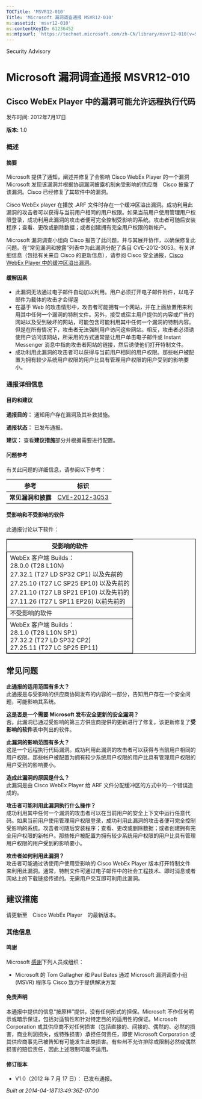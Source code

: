 ```yaml
---
TOCTitle: 'MSVR12-010'
Title: 'Microsoft 漏洞调查通报 MSVR12-010'
ms:assetid: 'msvr12-010'
ms:contentKeyID: 61236452
ms:mtpsurl: 'https://technet.microsoft.com/zh-CN/library/msvr12-010(v=Security.10)'
---
```


Security Advisory

Microsoft 漏洞调查通报 MSVR12-010
=================================

Cisco WebEx Player 中的漏洞可能允许远程执行代码
-----------------------------------------------

发布时间: 2012年7月17日

**版本:** 1.0

### 概述

#### 摘要

Microsoft 提供了通知，阐述并修复了会影响 Cisco WebEx Player 的一个漏洞 Microsoft 发现该漏洞并根据协调漏洞披露机制向受影响的供应商　Cisco 披露了该漏洞。Cisco 已经修复了其软件中的漏洞。

Cisco WebEx player 在播放 .ARF 文件时存在一个缓冲区溢出漏洞。成功利用此漏洞的攻击者可以获得与当前用户相同的用户权限。如果当前用户使用管理用户权限登录，成功利用此漏洞的攻击者便可完全控制受影响的系统。攻击者可随后安装程序；查看、更改或删除数据；或者创建拥有完全用户权限的新帐户。

Microsoft 漏洞调查小组向 Cisco 报告了此问题，并与其展开协作，以确保修复此问题。在“常见漏洞和披露”列表中为此漏洞分配了条目 CVE-2012-3053。有关详细信息（包括有关来自 Cisco 的更新信息），请参阅 Cisco 安全通报，[Cisco WebEx Player 中的缓冲区溢出漏洞](https://tools.cisco.com/security/center/content/ciscosecurityadvisory/cisco-sa-20120627-webex)。

#### 缓解因素

-   此漏洞无法通过电子邮件自动加以利用。用户必须打开电子邮件附件，以电子邮件为载体的攻击才会得逞
-   在基于 Web 的攻击情形中，攻击者可能拥有一个网站，并在上面放置用来利用其中任何一个漏洞的特制文件。另外，接受或宿主用户提供的内容或广告的网站以及受到破坏的网站，可能包含可能利用其中任何一个漏洞的特制内容。但是在所有情况下，攻击者无法强制用户访问这些网站。相反，攻击者必须诱使用户访问该网站，所采用的方式通常是让用户单击电子邮件或 Instant Messenger 消息中指向攻击者网站的链接，然后诱使他们打开特制文件。
-   成功利用此漏洞的攻击者可以获得与当前用户相同的用户权限。那些帐户被配置为拥有较少系统用户权限的用户比具有管理用户权限的用户受到的影响要小。

### 通报详细信息

#### 目的和建议

**通报目的：** 通知用户存在漏洞及其补救措施。

**通报状态：** 已发布通报。

**建议：** 查看**建议措施**部分并根据需要进行配置。

#### 问题参考

有关此问题的详细信息，请参阅以下参考：

| 参考               | 标识                                                                             |
|--------------------|----------------------------------------------------------------------------------|
| **常见漏洞和披露** | [CVE-2012-3053](https://www.cve.mitre.org/cgi-bin/cvename.cgi?name=cve-2012-3053) |

#### 受影响和不受影响的软件

此通报讨论以下软件：

<p> </p>
<table style="border:1px solid black;">
<thead>
<tr class="header">
<th>受影响的软件</th>
</tr>
</thead>
<tbody>
<tr class="odd">
<td style="border:1px solid black;">WebEx 客户端 Builds：<br />
28.0.0 (T28 L10N)<br />  
27.32.1 (T27 LD SP32 CP1) 以及先前的<br />  
27.25.10 (T27 LC SP25 EP10) 以及先前的<br />  
27.21.10 (T27 LB SP21 EP10) 以及先前的<br />
27.11.26 (T27 L SP11 EP26) 以前先前的</td>
</tr>
<tr class="even">
<td style="border:1px solid black;">不受影响的软件</td>
</tr>  
<tr class="odd">
<td style="border:1px solid black;">WebEx 客户端 Builds：<br />
28.1.0 (T28 L10N SP1)<br />  
27.32.2 (T27 LD SP32 CP2)<br />
27.25.11 (T27 LC SP25 EP11)</td>
</tr>
</tbody>
</table>


常见问题
--------


**此通报的适用范围有多大？**  
此通报是与受影响的供应商协同发布的内容的一部分，告知用户存在一个安全问题，可能影响其系统。

**这是否是一个需要 Microsoft 发布安全更新的安全漏洞？**  
否。此漏洞已通过受影响的第三方供应商提供的更新进行了修复。该更新修复了**受影响的软件**表中列出的软件。

**此漏洞的影响范围有多大？**  
这是一个远程执行代码漏洞。成功利用此漏洞的攻击者可以获得与当前用户相同的用户权限。那些帐户被配置为拥有较少系统用户权限的用户比具有管理用户权限的用户受到的影响要小。

**造成此漏洞的原因是什么？**  
此漏洞是由 Cisco WebEx Player 给 ARF 文件分配缓冲区的方式中的一个错误造成的。

**攻击者可能利用此漏洞执行什么操作？**  
成功利用其中任何一个漏洞的攻击者可以在当前用户的安全上下文中运行任意代码。如果当前用户使用管理用户权限登录，成功利用此漏洞的攻击者便可完全控制受影响的系统。攻击者可随后安装程序；查看、更改或删除数据；或者创建拥有完全用户权限的新帐户。那些帐户被配置为拥有较少系统用户权限的用户比具有管理用户权限的用户受到的影响要小。

**攻击者如何利用此漏洞？**  
攻击者可能通过诱使用户使用受影响的 Cisco WebEx Player 版本打开特制文件来利用此漏洞。通常，特制文件可通过电子邮件中的社会工程技术、即时消息或者网站上的下载链接传递的。无需用户交互即可利用此漏洞。

建议措施
--------


请更新至　Cisco WebEx Player　的最新版本。

### 其他信息

#### 鸣谢

Microsoft [感谢](https://go.microsoft.com/fwlink/?linkid=21127)下列人员或组织：

-   Microsoft 的 Tom Gallagher 和 Paul Bates 通过 Microsoft 漏洞调查小组 (MSVR) 程序与 Cisco 致力于提供解决方案

#### 免责声明

本通报中提供的信息“按原样”提供，没有任何形式的担保。Microsoft 不作任何明示或暗示保证，包括对适销性和针对特定目的的适用性的保证。Microsoft Corporation 或其供应商不对任何损害（包括直接的、间接的、偶然的、必然的损害，商业利润损失，或特殊损害）承担任何责任，即使 Microsoft Corporation 或其供应商事先已被告知有可能发生此类损害。有些州不允许排除或限制必然或偶然损害的赔偿责任，因此上述限制可能不适用。

#### 修订版本

-   V1.0（2012 年 7 月 17 日）： 已发布通报。

*Built at 2014-04-18T13:49:36Z-07:00*
